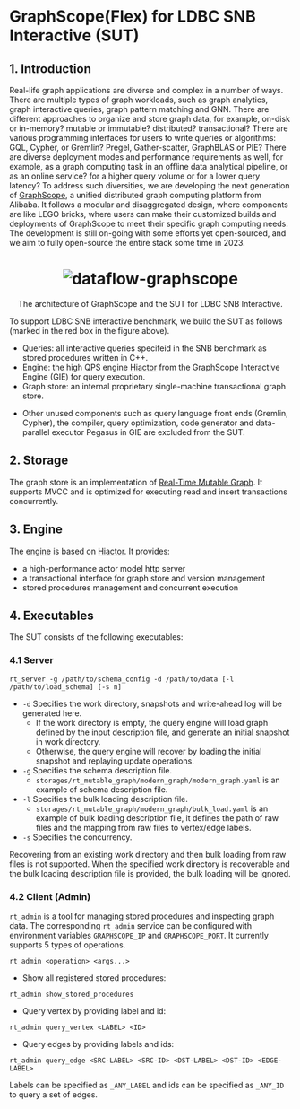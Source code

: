 # GraphScope(Flex) for LDBC SNB Interactive (SUT)

## 1. Introduction

Real-life graph applications are diverse and complex in a number of ways. There are multiple types of graph workloads, such as graph analytics, graph interactive queries, graph pattern matching and GNN. There are different approaches to organize and store graph data, for example, on-disk or in-memory? mutable or immutable? distributed? transactional? There are various programming interfaces for users to write queries or algorithms: GQL, Cypher, or Gremlin? Pregel, Gather-scatter, GraphBLAS or PIE? There are diverse deployment modes and performance requirements as well, for example, as a graph computing task in an offline data analytical pipeline, or as an online service? for a higher query volume or for a lower query latency? To address such diversities, we are developing the next generation of [GraphScope](https://github.com/alibaba/GraphScope), a unified distributed graph computing platform from Alibaba. It follows a modular and disaggregated design, where components are like LEGO bricks, where users can make their customized builds and deployments of GraphScope to meet their specific graph computing needs. The development is still on-going with some efforts yet open-sourced, and we aim to fully open-source the entire stack some time in 2023.

<h1 align="center">
    <img src="https://user-images.githubusercontent.com/10632052/203890742-590b2711-27de-4ab1-b6ad-8f5e8598840b.png" alt="dataflow-graphscope">
</h1>
<p align="center">
    The architecture of GraphScope and the SUT for LDBC SNB Interactive.
</p>

To support LDBC SNB interactive benchmark, we build the SUT as follows (marked in the red box in the figure above).

- Queries: all interactive queries specifeid in the SNB benchmark as stored procedures written in C++.
- Engine: the high QPS engine [Hiactor](https://github.com/alibaba/hiactor) from the GraphScope Interactive Engine (GIE) for query execution.
- Graph store: an internal proprietary single-machine transactional graph store.
* Other unused components such as query language front ends (Gremlin, Cypher), the compiler, query optimization, code generator and data-parallel executor Pegasus in GIE are excluded from the SUT.

## 2. Storage

The graph store is an implementation of [Real-Time Mutable Graph](../storages/rt_mutable_graph/README.md). It supports MVCC and is optimized for executing read and insert transactions concurrently. 

## 3. Engine

The [engine](../engines/graph_db/README.md) is based on [Hiactor](https://github.com/alibaba/hiactor). It provides:
 - a high-performance actor model http server
 - a transactional interface for graph store and version management
 - stored procedures management and concurrent execution

## 4. Executables

The SUT consists of the following executables:

### 4.1 Server

```
rt_server -g /path/to/schema_config -d /path/to/data [-l /path/to/load_schema] [-s n]
```

- `-d` Specifies the work directory, snapshots and write-ahead log will be generated here.
  - If the work directory is empty, the query engine will load graph defined by the input description file, and generate an initial snapshot in work directory.
  - Otherwise, the query engine will recover by loading the initial snapshot and replaying update operations.
- `-g` Specifies the schema description file.
  - `storages/rt_mutable_graph/modern_graph/modern_graph.yaml` is an example of schema description file.
- `-l` Specifies the bulk loading description file.
  - `storages/rt_mutable_graph/modern_graph/bulk_load.yaml` is an example of bulk loading description file, it defines the path of raw files and the mapping from raw files to vertex/edge labels.
- `-s` Specifies the concurrency.

Recovering from an existing work directory and then bulk loading from raw files is not supported. When the specified work directory is recoverable and the bulk loading description file is provided, the bulk loading will be ignored.

### 4.2 Client (Admin)

`rt_admin` is a tool for managing stored procedures and inspecting graph data. The corresponding `rt_admin` service can be configured with environment variables `GRAPHSCOPE_IP` and `GRAPHSCOPE_PORT`. It currently supports 5 types of operations.

```
rt_admin <operation> <args...>
```

- Show all registered stored procedures:

```
rt_admin show_stored_procedures
```

- Query vertex by providing label and id:

```
rt_admin query_vertex <LABEL> <ID>
```

- Query edges by providing labels and ids:

```
rt_admin query_edge <SRC-LABEL> <SRC-ID> <DST-LABEL> <DST-ID> <EDGE-LABEL>
```

Labels can be specified as `_ANY_LABEL` and ids can be specified as `_ANY_ID` to query a set of edges.
